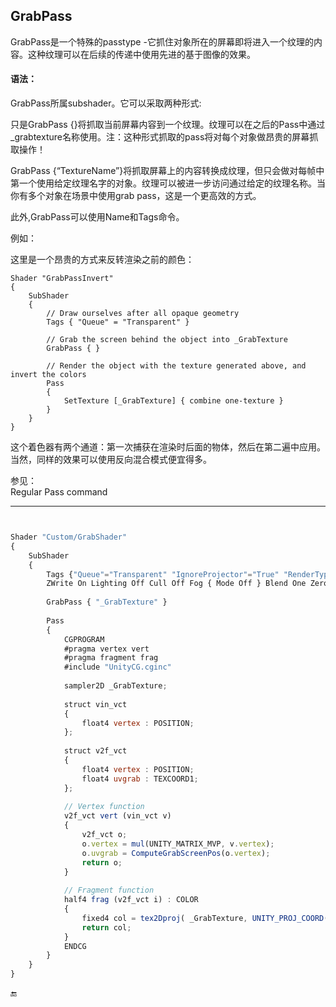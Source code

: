 ## GrabPass

GrabPass是一个特殊的passtype -它抓住对象所在的屏幕即将进入一个纹理的内容。这种纹理可以在后续的传递中使用先进的基于图像的效果。

#### 语法：

GrabPass所属subshader。它可以采取两种形式:

只是GrabPass {}将抓取当前屏幕内容到一个纹理。纹理可以在之后的Pass中通过\_grabtexture名称使用。注：这种形式抓取的pass将对每个对象做昂贵的屏幕抓取操作！

GrabPass {“TextureName”}将抓取屏幕上的内容转换成纹理，但只会做对每帧中第一个使用给定纹理名字的对象。纹理可以被进一步访问通过给定的纹理名称。当你有多个对象在场景中使用grab pass，这是一个更高效的方式。

此外,GrabPass可以使用Name和Tags命令。

例如：

这里是一个昂贵的方式来反转渲染之前的颜色：

```
Shader "GrabPassInvert"
{
    SubShader
    {
        // Draw ourselves after all opaque geometry
        Tags { "Queue" = "Transparent" }

        // Grab the screen behind the object into _GrabTexture
        GrabPass { }

        // Render the object with the texture generated above, and invert the colors
        Pass
        {
            SetTexture [_GrabTexture] { combine one-texture }
        }
    }
}
```

这个着色器有两个通道：第一次捕获在渲染时后面的物体，然后在第二遍中应用。当然，同样的效果可以使用反向混合模式便宜得多。

参见：  
Regular Pass command



 

---



```javascript


Shader "Custom/GrabShader"
{
    SubShader
    {
        Tags {"Queue"="Transparent" "IgnoreProjector"="True" "RenderType"="Opaque"}
        ZWrite On Lighting Off Cull Off Fog { Mode Off } Blend One Zero
        
        GrabPass { "_GrabTexture" }
        
        Pass
        {
            CGPROGRAM
            #pragma vertex vert
            #pragma fragment frag
            #include "UnityCG.cginc"
            
            sampler2D _GrabTexture;
            
            struct vin_vct
            {
                float4 vertex : POSITION;
            };
            
            struct v2f_vct
            {
                float4 vertex : POSITION;
                float4 uvgrab : TEXCOORD1;
            };
            
            // Vertex function
            v2f_vct vert (vin_vct v)
            {
                v2f_vct o;
                o.vertex = mul(UNITY_MATRIX_MVP, v.vertex);
                o.uvgrab = ComputeGrabScreenPos(o.vertex);
                return o;
            }
            
            // Fragment function
            half4 frag (v2f_vct i) : COLOR
            {
                fixed4 col = tex2Dproj( _GrabTexture, UNITY_PROJ_COORD(i.uvgrab));
                return col;
            }
            ENDCG
        }
    }
}
```





🔚

